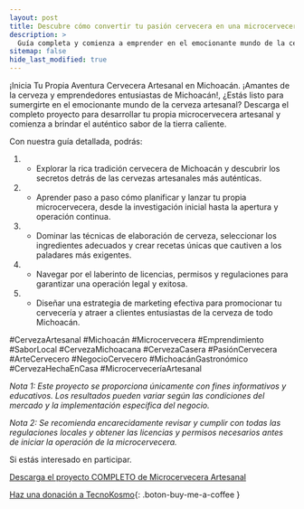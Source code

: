 ```yaml
---
layout: post
title: Descubre cómo convertir tu pasión cervecera en una microcervecera artesanal
description: >
  Guía completa y comienza a emprender en el emocionante mundo de la cerveza artesanal, ¡con el auténtico sabor de Michoacán!
sitemap: false
hide_last_modified: true
---
```

¡Inicia Tu Propia Aventura Cervecera Artesanal en Michoacán.
¡Amantes de la cerveza y emprendedores entusiastas de Michoacán!, ¿Estás listo para sumergirte en el emocionante mundo de la cerveza artesanal? Descarga el completo proyecto para desarrollar tu propia microcervecera artesanal y comienza a brindar el auténtico sabor de la tierra caliente.

Con nuestra guía detallada, podrás:

1. - Explorar la rica tradición cervecera de Michoacán y descubrir los secretos detrás de las cervezas artesanales más auténticas.
2. - Aprender paso a paso cómo planificar y lanzar tu propia microcervecera, desde la investigación inicial hasta la apertura y operación continua.
3. - Dominar las técnicas de elaboración de cerveza, seleccionar los ingredientes adecuados y crear recetas únicas que cautiven a los paladares más exigentes.
4. - Navegar por el laberinto de licencias, permisos y regulaciones para garantizar una operación legal y exitosa.
5. - Diseñar una estrategia de marketing efectiva para promocionar tu cervecería y atraer a clientes entusiastas de la cerveza de todo Michoacán.

#CervezaArtesanal #Michoacán #Microcervecera #Emprendimiento #SaborLocal #CervezaMichoacana #CervezaCasera #PasiónCervecera #ArteCervecero #NegocioCervecero #MichoacánGastronómico #CervezaHechaEnCasa #MicrocerveceríaArtesanal 


*Nota 1: Este proyecto se proporciona únicamente con fines informativos y educativos. Los resultados pueden variar según las condiciones del mercado y la implementación específica del negocio.*

*Nota 2: Se recomienda encarecidamente revisar y cumplir con todas las regulaciones locales y obtener las licencias y permisos necesarios antes de iniciar la operación de la microcervecera.*

Si estás interesado en participar.

[Descarga el proyecto COMPLETO de Microcervecera Artesanal](https://www.dropbox.com/scl/fo/1p12umrycfnohagj0m96e/h?rlkey=iiqurvy40thtrfz9rioyabya3&dl=0)

[Haz una donación a TecnoKosmo](https://www.buymeacoffee.com/nain.taleb){: .boton-buy-me-a-coffee }

<object data="../microcerveceraArtesanal.pdf" width="100%" height="600" type='application/pdf'></object>